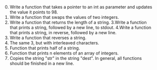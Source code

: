 0. Write a function that takes a pointer to an int as parameter and updates the value it points to 98.
1. Write a function that swaps the values of two integers.
2. Write a function that returns the length of a string.
3.Write a function that prints a string, followed by a new line, to stdout.
4.Write a function that prints a string, in reverse, followed by a new line.
5. Write a function that reverses a string.
6. The same 3, but with interleaved characters.
7. Function that prints half of a string.
8. Function that prints n elements of an array of integers.
9. Copies the string "str" in the string "dest".
In general, all functions should be finished in a new line.